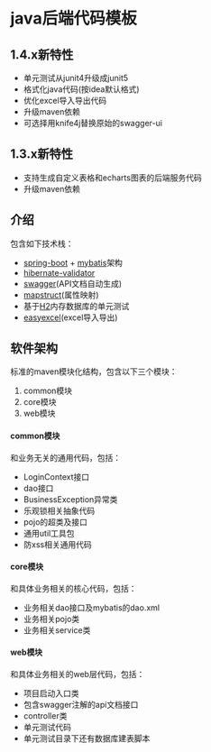 # java后端代码模板

## 1.4.x新特性
- 单元测试从junit4升级成junit5
- 格式化java代码(按idea默认格式)
- 优化excel导入导出代码
- 升级maven依赖
- 可选择用knife4j替换原始的swagger-ui

## 1.3.x新特性
- 支持生成自定义表格和echarts图表的后端服务代码
- 升级maven依赖

## 介绍

包含如下技术栈：
- <a href="https://spring.io/projects/spring-boot" target="_blank">spring-boot</a> + <a href="http://www.mybatis.org/mybatis-3" target="_blank">mybatis</a>架构
- <a href="http://hibernate.org/validator/releases" target="_blank">hibernate-validator</a>
- <a href="https://swagger.io" target="_blank">swagger</a>(API文档自动生成)
- <a href="http://mapstruct.org" target="_blank">mapstruct</a>(属性映射)
- 基于<a href="http://www.h2database.com" target="_blank">H2</a>内存数据库的单元测试
- <a href="https://github.com/alibaba/easyexcel" target="_blank">easyexcel</a>(excel导入导出)

## 软件架构
标准的maven模块化结构，包含以下三个模块：

1. common模块
2. core模块
3. web模块

#### common模块

和业务无关的通用代码，包括：
- LoginContext接口
- dao接口
- BusinessException异常类
- 乐观锁相关抽象代码
- pojo的超类及接口
- 通用util工具包
- 防xss相关通用代码


#### core模块

和具体业务相关的核心代码，包括：
- 业务相关dao接口及mybatis的dao.xml
- 业务相关pojo类
- 业务相关service类

#### web模块

和具体业务相关的web层代码，包括：
- 项目启动入口类
- 包含swagger注解的api文档接口
- controller类
- 单元测试代码
- 单元测试目录下还有数据库建表脚本
